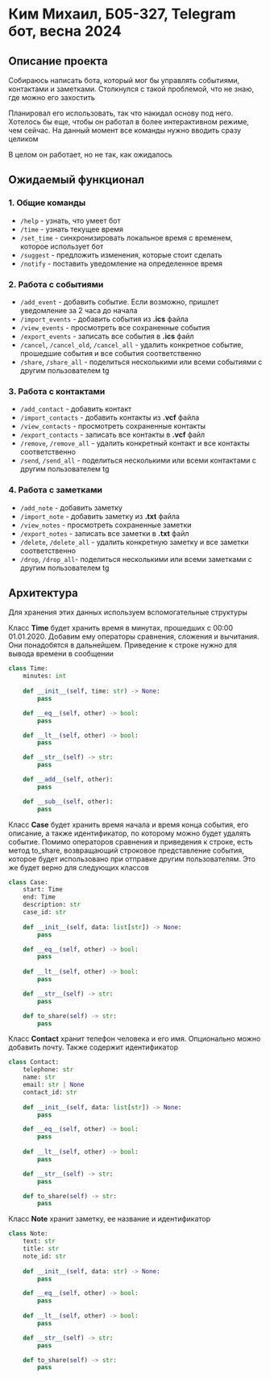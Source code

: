 # Ким Михаил, Б05-327, Telegram бот, весна 2024

## Описание проекта
Собираюсь написать бота, который мог бы управлять событиями, контактами и заметками. 
Столкнулся с такой проблемой, что не знаю, где можно его захостить

Планировал его использовать, так что накидал основу под него.
Хотелось бы еще, чтобы он работал в более интерактивном режиме, чем сейчас.
На данный момент все команды нужно вводить сразу целиком

В целом он работает, но не так, как ожидалось

## Ожидаемый функционал

### 1. Общие команды
- `/help` - узнать, что умеет бот
- `/time` - узнать текущее время
- `/set_time` - синхронизировать локальное время с временем, 
которое использует бот
- `/suggest` - предложить изменения, которые стоит сделать
- `/notify` - поставить уведомление на определенное время

### 2. Работа с событиями
- `/add_event` - добавить событие. 
Если возможно, пришлет уведомление за 2 часа до начала
- `/import_events` - добавить события из **.ics** файла 
- `/view_events` - просмотреть все сохраненные события
- `/export_events` - записать все события в **.ics** файл
- `/cancel`, `/cancel_old`, `/cancel_all` - удалить конкретное событие, 
прошедшие события и все события соответственно
- `/share`, `/share_all` - поделиться несколькими или всеми событиями с другим пользователем tg

### 3. Работа с контактами
- `/add_contact` - добавить контакт
- `/import_contacts` - добавить контакты из **.vcf** файла
- `/view_contacts` - просмотреть сохраненные контакты
- `/export_contacts` - записать все контакты в **.vcf** файл
- `/remove`, `/remove_all` - удалить конкретный контакт 
и все контакты соответственно
- `/send`, `/send_all` - поделиться несколькими или всеми контактами с другим пользователем tg

### 4. Работа с заметками
- `/add_note` - добавить заметку 
- `/import_note` - добавить заметку из **.txt** файла
- `/view_notes` - просмотреть сохраненные заметки
- `/export_notes` - записать все заметки в **.txt** файл
- `/delete`, `/delete_all` - удалить конкретную заметку
и все заметки соответственно
- `/drop`, `/drop_all`- поделиться несколькими или всеми заметками с другим пользователем tg

## Архитектура

Для хранения этих данных используем вспомогательные структуры

Класс **Time** будет хранить время в минутах, прошедших с 00:00 01.01.2020.
Добавим ему операторы сравнения, сложения и вычитания. Они понадобятся в дальнейшем.
Приведение к строке нужно для вывода времени в сообщении
```python
class Time:
    minutes: int
    
    def __init__(self, time: str) -> None:
        pass

    def __eq__(self, other) -> bool:
        pass

    def __lt__(self, other) -> bool:
        pass

    def __str__(self) -> str:
        pass

    def __add__(self, other):
        pass

    def __sub__(self, other):
        pass
```

Класс **Case** будет хранить время начала и время конца события, его описание, 
а также идентификатор, по которому можно будет удалять событие. 
Помимо операторов сравнения и приведения к строке, есть метод to_share, 
возвращающий строковое представление события, 
которое будет использовано при отправке другим пользователям.
Это же будет верно для следующих классов
```python
class Case:
    start: Time
    end: Time
    description: str
    case_id: str
    
    def __init__(self, data: list[str]) -> None:
        pass

    def __eq__(self, other) -> bool:
        pass
    
    def __lt__(self, other) -> bool:
        pass

    def __str__(self) -> str:
        pass

    def to_share(self) -> str:
        pass
```

Класс **Contact** хранит телефон человека и его имя. Опционально можно добавить почту.
Также содержит идентификатор
```python
class Contact:
    telephone: str
    name: str
    email: str | None
    contact_id: str
    
    def __init__(self, data: list[str]) -> None:
        pass

    def __eq__(self, other) -> bool:
        pass
    
    def __lt__(self, other) -> bool:
        pass

    def __str__(self) -> str:
        pass

    def to_share(self) -> str:
        pass
```

Класс **Note** хранит заметку, ее название и идентификатор
```python
class Note:
    text: str
    title: str
    note_id: str
    
    def __init__(self, data: str) -> None:
        pass

    def __eq__(self, other) -> bool:
        pass
    
    def __lt__(self, other) -> bool:
        pass

    def __str__(self) -> str:
        pass

    def to_share(self) -> str:
        pass
```